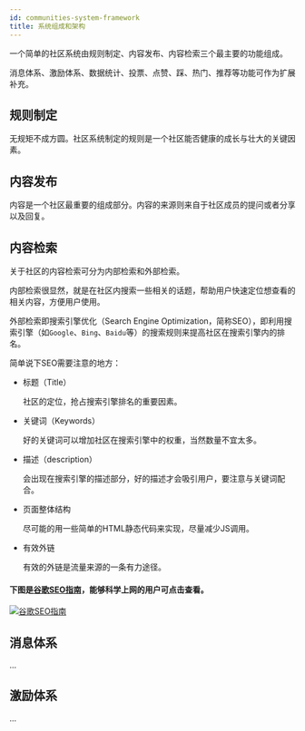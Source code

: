 ```yaml
---
id: communities-system-framework
title: 系统组成和架构
---
```


一个简单的社区系统由规则制定、内容发布、内容检索三个最主要的功能组成。

消息体系、激励体系、数据统计、投票、点赞、踩、热门、推荐等功能可作为扩展补充。

## 规则制定

无规矩不成方圆。社区系统制定的规则是一个社区能否健康的成长与壮大的关键因素。

## 内容发布

内容是一个社区最重要的组成部分。内容的来源则来自于社区成员的提问或者分享以及回复。

## 内容检索

关于社区的内容检索可分为内部检索和外部检索。

内部检索很显然，就是在社区内搜索一些相关的话题，帮助用户快速定位想查看的相关内容，方便用户使用。

外部检索即搜索引擎优化（Search Engine Optimization，简称SEO），即利用搜索引擎（如`Google`、`Bing`、`Baidu`等）的搜索规则来提高社区在搜索引擎内的排名。

简单说下SEO需要注意的地方：

- 标题（Title）

    社区的定位，抢占搜索引擎排名的重要因素。

- 关键词（Keywords）

    好的关键词可以增加社区在搜索引擎中的权重，当然数量不宜太多。

- 描述（description）

    会出现在搜索引擎的描述部分，好的描述才会吸引用户，要注意与关键词配合。

- 页面整体结构

    尽可能的用一些简单的HTML静态代码来实现，尽量减少JS调用。

- 有效外链

    有效的外链是流量来源的一条有力途径。

#### 下图是[谷歌SEO指南](https://support.google.com/webmasters/answer/7451184)，能够科学上网的用户可点击查看。

[![谷歌SEO指南](/img/google-seo-guide.png)](https://support.google.com/webmasters/answer/7451184)

## 消息体系

...

## 激励体系

...

